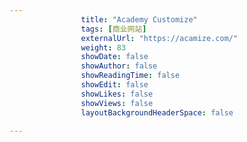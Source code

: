 ---
                title: "Academy Customize"
                tags: [商业网站]
                externalUrl: "https://acamize.com/"
                weight: 83
                showDate: false
                showAuthor: false
                showReadingTime: false
                showEdit: false
                showLikes: false
                showViews: false
                layoutBackgroundHeaderSpace: false
                ---

